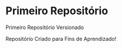 # Primeiro Repositório
 Primeiro Repositório Versionado

 Repositório Criado para Fins de Aprendizado!

